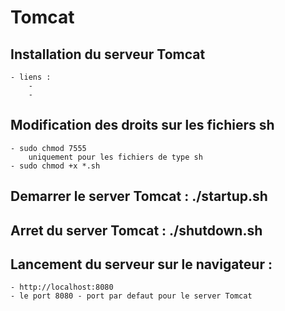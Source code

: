 # Tomcat

## Installation du serveur Tomcat

	- liens :
		-
		-

## Modification des droits sur les fichiers sh
	- sudo chmod 7555
		uniquement pour les fichiers de type sh
	- sudo chmod +x *.sh 

## Demarrer le server Tomcat : ./startup.sh

## Arret du server Tomcat : ./shutdown.sh

## Lancement du serveur sur le navigateur : 
	- http://localhost:8080
	- le port 8080 - port par defaut pour le server Tomcat